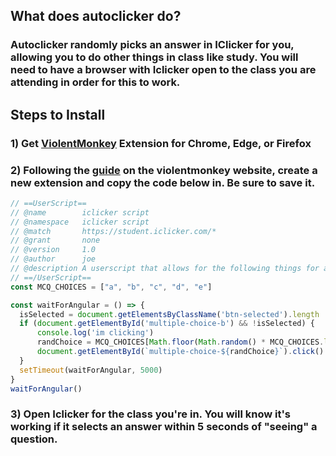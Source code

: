## What does autoclicker do? 
### Autoclicker randomly picks an answer in IClicker for you, allowing you to do other things in class like study. You will need to have a browser with Iclicker open to the class you are attending in order for this to work. 

## Steps to Install
### 1) Get [ViolentMonkey](https://violentmonkey.github.io/) Extension for Chrome, Edge, or Firefox 
### 2) Following the [guide](https://violentmonkey.github.io/guide/creating-a-userscript/) on the violentmonkey website, create a new extension and copy the code below in. Be sure to save it. 

```javascript
// ==UserScript==
// @name        iclicker script
// @namespace   iclicker script
// @match       https://student.iclicker.com/*
// @grant       none
// @version     1.0
// @author      joe
// @description A userscript that allows for the following things for an iClicker Session: spoof geolocation to instructor's, auto joins class, auto answer poll q's with random answers.
// ==/UserScript==
const MCQ_CHOICES = ["a", "b", "c", "d", "e"]

const waitForAngular = () => {
  isSelected = document.getElementsByClassName('btn-selected').length
  if (document.getElementById('multiple-choice-b') && !isSelected) {
      console.log('im clicking')
      randChoice = MCQ_CHOICES[Math.floor(Math.random() * MCQ_CHOICES.length)]
      document.getElementById(`multiple-choice-${randChoice}`).click()
  }
  setTimeout(waitForAngular, 5000)
}
waitForAngular()
```

### 3) Open Iclicker for the class you're in. You will know it's working if it selects an answer within 5 seconds of "seeing" a question. 


 
